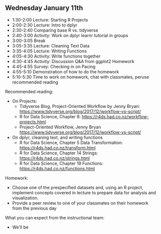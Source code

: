 ## Wednesday January 11th

  * 1:30-2:00 Lecture: Starting R Projects
  * 2:00-2:30 Lecture: Intro to dplyr
  * 2:30-2:40 Comparing base R vs. tidyverse
  * 2:40-3:00 Activity: Work on dplyr learnr tutorial in groups
  * 3:00-3:05 Break 
  * 3:05-3:35 Lecture: Cleaning Text Data
  * 3:35-4:05 Lecture: Writing Functions
  * 4:05-4:30 Activity: Write functions together
  * 4:30-4:45 Activity: Discussion Q&A from ggplot2 Homework
  * 4:45-4:55 Survey: Checking in on Pacing
  * 4:55-5:10 Demonstration of how to do the homework 
  * 5:10-5:30 Time to work on homework, chat with classmates, peruse recommended reading
  
Recommended reading: 

  * On Projects: 
    - Tidyverse Blog, Project-Oriented Workflow by Jenny Bryan: https://www.tidyverse.org/blog/2017/12/workflow-vs-script/ 
    - R for Data Science, Chapter 8: https://r4ds.had.co.nz/workflow-projects.html 
    - Project-Oriented Workflow, Jenny Bryan https://www.tidyverse.org/blog/2017/12/workflow-vs-script/ 
  * On dplyr, cleaning text, and writing functions
    - R for Data Science, Chapter 5 Data Transformation: https://r4ds.had.co.nz/transform.html 
    - R for Data Science, Chapter 14 Strings:  https://r4ds.had.co.nz/strings.html
    - R for Data Science, Chapter 19 Functions: https://r4ds.had.co.nz/functions.html 
    
Homework: 

  - Choose one of the prespecified datasets and, using an R project, implement concepts covered in lecture to prepare data for analysis and visualization.
  - Provide a peer review to one of your classmates on their homework from the previous day
  
What you can expect from the instructional team: 

  - We'll be 

  